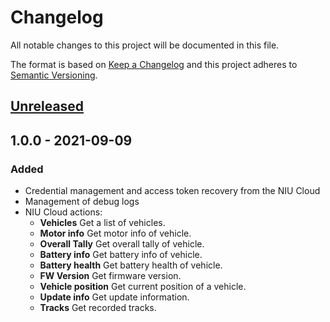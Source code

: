 # Changelog
All notable changes to this project will be documented in this file.

The format is based on [Keep a Changelog](http://keepachangelog.com/en/1.0.0/)
and this project adheres to [Semantic Versioning](http://semver.org/spec/v2.0.0.html).

## [Unreleased]

## 1.0.0 - 2021-09-09
### Added

- Credential management and access token recovery from the NIU Cloud 
- Management of debug logs 
- NIU Cloud actions: 
    - **Vehicles** Get a list of vehicles.
    - **Motor info** Get motor info of vehicle.
    - **Overall Tally** Get overall tally of vehicle.
    - **Battery info** Get battery info of vehicle.
    - **Battery health** Get battery health of vehicle.
    - **FW Version** Get firmware version.
    - **Vehicle position** Get current position of a vehicle.
    - **Update info** Get update information.
    - **Tracks** Get recorded tracks.


[Unreleased]: https://github.com/gablau/node-red-contrib-niu-cloud/compare/1.0.0...HEAD

